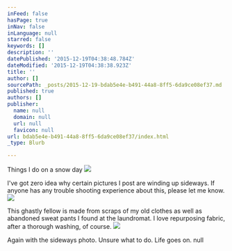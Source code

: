 ```yaml
---
inFeed: false
hasPage: true
inNav: false
inLanguage: null
starred: false
keywords: []
description: ''
datePublished: '2015-12-19T04:38:48.784Z'
dateModified: '2015-12-19T04:38:38.923Z'
title: ''
author: []
sourcePath: _posts/2015-12-19-bdab5e4e-b491-44a8-8ff5-6da9ce08ef37.md
published: true
authors: []
publisher:
  name: null
  domain: null
  url: null
  favicon: null
url: bdab5e4e-b491-44a8-8ff5-6da9ce08ef37/index.html
_type: Blurb

---
```

Things I do on a snow day
![](https://the-grid-user-content.s3-us-west-2.amazonaws.com/aeb6c171-e993-434d-ab6b-c55e4a1909c8.JPG)

I've got zero idea why certain pictures I post are winding up sideways. If anyone has any trouble shooting experience about this, please let me know. ![](https://the-grid-user-content.s3-us-west-2.amazonaws.com/1ae164c0-a45c-41b3-9f16-bb76f9dbee1e.JPG)

This ghastly fellow is made from scraps of my old clothes as well as abandoned sweat pants I found at the laundromat. I love repurposing fabric, after a thorough washing, of course. ![](https://the-grid-user-content.s3-us-west-2.amazonaws.com/671197a8-4a5e-421f-ad24-075ebf122d26.JPG)

Again with the sideways photo. Unsure what to do. Life goes on. null